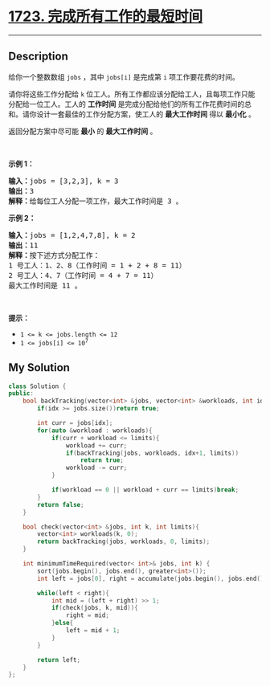 # [1723. 完成所有工作的最短时间](https://leetcode-cn.com/problems/find-minimum-time-to-finish-all-jobs/)

---

## Description

<section>
<p>给你一个整数数组 <code>jobs</code> ，其中 <code>jobs[i]</code> 是完成第 <code>i</code> 项工作要花费的时间。</p>
<p>请你将这些工作分配给 <code>k</code> 位工人。所有工作都应该分配给工人，且每项工作只能分配给一位工人。工人的 <strong>工作时间</strong> 是完成分配给他们的所有工作花费时间的总和。请你设计一套最佳的工作分配方案，使工人的 <strong>最大工作时间</strong> 得以 <strong>最小化</strong> 。</p>
<p>返回分配方案中尽可能 <strong>最小</strong> 的 <strong>最大工作时间</strong> 。</p>
<p>&nbsp;</p>
<p><strong>示例 1：</strong></p>
<pre><strong>输入：</strong>jobs = [3,2,3], k = 3
<strong>输出：</strong>3
<strong>解释：</strong>给每位工人分配一项工作，最大工作时间是 3 。
</pre>
<p><strong>示例 2：</strong></p>
<pre><strong>输入：</strong>jobs = [1,2,4,7,8], k = 2
<strong>输出：</strong>11
<strong>解释：</strong>按下述方式分配工作：
1 号工人：1、2、8（工作时间 = 1 + 2 + 8 = 11）
2 号工人：4、7（工作时间 = 4 + 7 = 11）
最大工作时间是 11 。</pre>
<p>&nbsp;</p>
<p><strong>提示：</strong></p>
<ul>
	<li><code>1 &lt;= k &lt;= jobs.length &lt;= 12</code></li>
	<li><code>1 &lt;= jobs[i] &lt;= 10<sup>7</sup></code></li>
</ul>
</section>


## My Solution

```cpp
class Solution {
public:
    bool backTracking(vector<int> &jobs, vector<int> &workloads, int idx, int limits){
        if(idx >= jobs.size())return true;

        int curr = jobs[idx];
        for(auto &workload : workloads){
            if(curr + workload <= limits){
                workload += curr;
                if(backTracking(jobs, workloads, idx+1, limits))
                    return true;
                workload -= curr;
            }

            if(workload == 0 || workload + curr == limits)break;
        }
        return false;
    }

    bool check(vector<int> &jobs, int k, int limits){
        vector<int> workloads(k, 0);
        return backTracking(jobs, workloads, 0, limits);
    }

    int minimumTimeRequired(vector< int>& jobs, int k) {
        sort(jobs.begin(), jobs.end(), greater<int>());
        int left = jobs[0], right = accumulate(jobs.begin(), jobs.end(), 0);

        while(left < right){
            int mid = (left + right) >> 1;
            if(check(jobs, k, mid)){
                right = mid;
            }else{
                left = mid + 1;
            }
        }

        return left;
    }
};

```